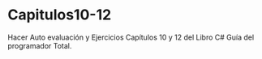 # Capitulos10-12
Hacer Auto evaluación y Ejercicios Capítulos 10 y 12 del Libro C# Guía del programador Total.
